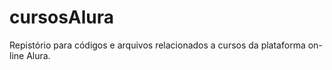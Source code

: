 # cursosAlura
 Repistório para códigos e arquivos relacionados a cursos da plataforma on-line Alura.
